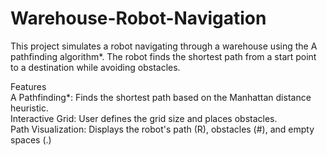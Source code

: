 # Warehouse-Robot-Navigation
This project simulates a robot navigating through a warehouse using the A pathfinding algorithm*. The robot finds the shortest path from a start point to a destination while avoiding obstacles.

Features</br>
A Pathfinding*: Finds the shortest path based on the Manhattan distance heuristic.</br>
Interactive Grid: User defines the grid size and places obstacles.</br>
Path Visualization: Displays the robot's path (R), obstacles (#), and empty spaces (.)

